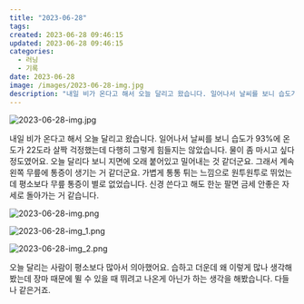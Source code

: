 ```yaml
---
title: "2023-06-28"
tags:
created: 2023-06-28 09:46:15
updated: 2023-06-28 09:46:15
categories:
  - 러닝
  - 기록
date: 2023-06-28
image: /images/2023-06-28-img.jpg
description: "내일 비가 온다고 해서 오늘 달리고 왔습니다. 일어나서 날씨를 보니 습도가 93%에 온도가 22도라 살짝 걱정했는데 다행히 그렇게 힘들지는 않았습니다. 물이 좀 마시고 싶다 정도였어요. 오늘 달리다 보니 지면에 오래 붙어있고 밀어내는 것 같더군요. 그래서 계속 왼쪽 무릎에 통증이 생기는"
---
```


![2023-06-28-img.jpg](/images/2023-06-28-img.jpg)
 
 

내일 비가 온다고 해서 오늘 달리고 왔습니다. 일어나서 날씨를 보니 습도가 93%에 온도가 22도라 살짝 걱정했는데 다행히 그렇게 힘들지는 않았습니다. 물이 좀 마시고 싶다 정도였어요.
오늘 달리다 보니 지면에 오래 붙어있고 밀어내는 것 같더군요. 그래서 계속 왼쪽 무릎에 통증이 생기는 거 같더군요. 가볍게 통통 튀는 느낌으로 원투원투로 뛰었는데 평소보다 무릎 통증이 별로 없었습니다. 신경 쓴다고 해도 한눈 팔면 금세 안좋은 자세로 돌아가는 거 같습니다.

 
 ![2023-06-28-img.png](/images/2023-06-28-img.png)
 
 

 
 ![2023-06-28-img_1.png](/images/2023-06-28-img_1.png)
 
 

 
 ![2023-06-28-img_2.png](/images/2023-06-28-img_2.png)
 
 

오늘 달리는 사람이 평소보다 많아서 의아했어요. 습하고 더운데 왜 이렇게 많나 생각해봤는데 장마 때문에 뛸 수 있을 때 뛰려고 나온게 아닌가 하는 생각을 해봤습니다. 다들 나 같은거죠.
